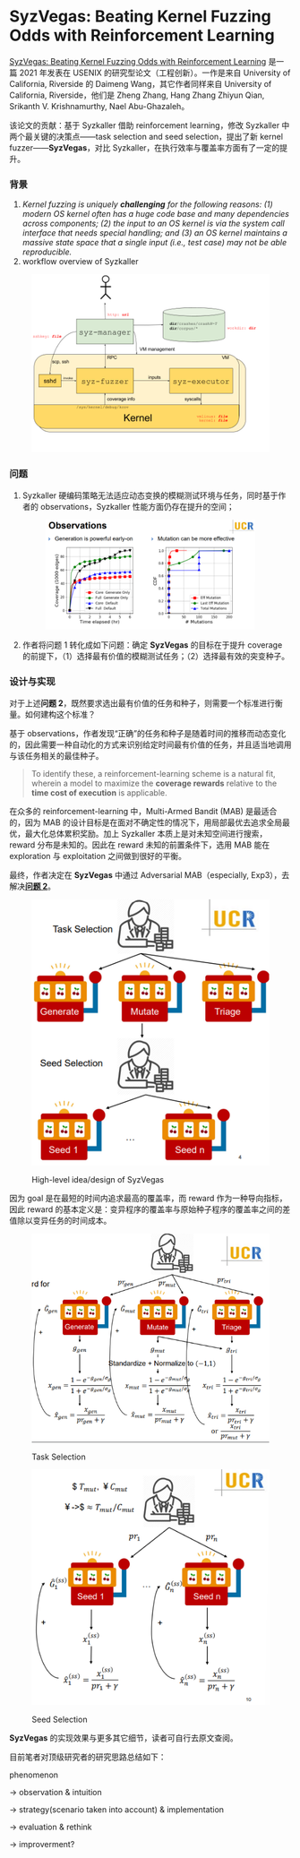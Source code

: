 # SyzVegas: Beating Kernel Fuzzing Odds with Reinforcement Learning

[SyzVegas: Beating Kernel Fuzzing Odds with Reinforcement Learning](https://www.usenix.org/system/files/sec21-wang-daimeng.pdf) 是一篇 2021 年发表在 USENIX 的研究型论文（工程创新）。一作是来自 University of California, Riverside 的  Daimeng Wang，其它作者同样来自 University of California, Riverside，他们是 Zheng Zhang, Hang Zhang Zhiyun Qian, Srikanth V. Krishnamurthy, Nael Abu-Ghazaleh。

该论文的贡献：基于 Syzkaller 借助 reinforcement learning，修改 Syzkaller 中两个最关键的决策点——task selection and seed selection，提出了新 kernel fuzzer——**SyzVegas**，对比 Syzkaller，在执行效率与覆盖率方面有了一定的提升。

### 背景

1. _Kernel fuzzing is uniquely **challenging** for the following reasons: (1) modern OS kernel often has a huge code base and many dependencies across components; (2) the input to an OS kernel is via the system call interface that needs special handling; and (3) an OS kernel maintains a massive state space that a single input (i.e., test case) may not be able reproducible._&#x20;
2. workflow overview of Syzkaller

<figure><img src="../../.gitbook/assets/image (1) (1) (1).png" alt=""><figcaption></figcaption></figure>

### **问题**

1.  Syzkaller 硬编码策略无法适应动态变换的模糊测试环境与任务，同时基于作者的 observations，Syzkaller 性能方面仍存在提升的空间；                                                                                                                      &#x20;

    <figure><img src="../../.gitbook/assets/image (1) (1) (1) (1).png" alt="" width="375"><figcaption></figcaption></figure>
2. 作者将问题 1 转化成如下问题：确定 **SyzVegas** 的目标在于提升 coverage 的前提下，（1）选择最有价值的模糊测试任务；（2）选择最有效的突变种子。

### **设计与实现**

对于上述**问题 2**，既然要求选出最有价值的任务和种子，则需要一个标准进行衡量。如何建构这个标准？

基于 observations，作者发现“正确”的任务和种子是随着时间的推移而动态变化的，因此需要一种自动化的方式来识别给定时间最有价值的任务，并且适当地调用与该任务相关的最佳种子。

> To identify these, a reinforcement-learning scheme is a natural fit, wherein a model to maximize the **coverage rewards** relative to the **time cost of execution** is applicable.

在众多的 reinforcement-learning 中，Multi-Armed Bandit (MAB) 是最适合的，因为 MAB 的设计目标是在面对不确定性的情况下，用局部最优去追求全局最优，最大化总体累积奖励。加上 Syzkaller 本质上是对未知空间进行搜索，reward 分布是未知的。因此在 reward 未知的前置条件下，选用 MAB 能在 exploration 与 exploitation 之间做到很好的平衡。

最终，作者决定在 **SyzVegas** 中通过 Adversarial MAB（especially, Exp3），去解决[**问题 2**](syzvegas-beating-kernel-fuzzing-odds-with-reinforcement-learning.md#wen-ti)。

<figure><img src="../../.gitbook/assets/image (2) (1).png" alt=""><figcaption><p>High-level idea/design of SyzVegas</p></figcaption></figure>

因为  goal 是在最短的时间内追求最高的覆盖率，而 reward 作为一种导向指标，因此 reward 的基本定义是：变异程序的覆盖率与原始种子程序的覆盖率之间的差值除以变异任务的时间成本。

<figure><img src="../../.gitbook/assets/image (3) (1).png" alt=""><figcaption><p>Task Selection</p></figcaption></figure>

<figure><img src="../../.gitbook/assets/image (4).png" alt=""><figcaption><p>Seed Selection</p></figcaption></figure>

**SyzVegas** 的实现效果与更多其它细节，读者可自行去原文查阅。



目前笔者对顶级研究者的研究思路总结如下：

phenomenon

→ observation & intuition

→ strategy(scenario taken into account) & implementation

→ evaluation & rethink

→ improverment?





